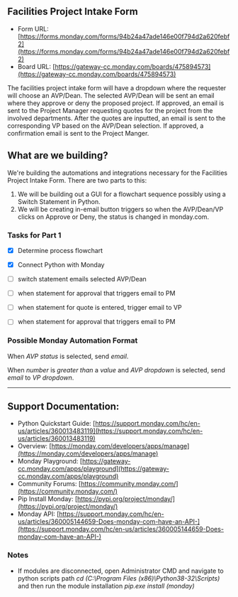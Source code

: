 ## Facilities Project Intake Form
* Form URL: [https://forms.monday.com/forms/94b24a47ade146e00f794d2a620febf2](https://forms.monday.com/forms/94b24a47ade146e00f794d2a620febf2)
* Board URL: [https://gateway-cc.monday.com/boards/475894573](https://gateway-cc.monday.com/boards/475894573)

The facilities project intake form will have a dropdown where the requester will choose an AVP/Dean.  The selected AVP/Dean will be sent an email where they approve or deny the proposed project.  If approved, an email is sent to the Project Manager requesting quotes for the project from the involved departments.  After the quotes are inputted, an email is sent to the corresponding VP based on the AVP/Dean selection.  If approved, a confirmation email is sent to the Project Manger.  



## What are we building?
We're building the automations and integrations necessary for the Facilities Project Intake Form.  There are two parts to this:
1. We will be building out a GUI for a flowchart sequence possibly using a Switch Statement in Python.
2. We will be creating in-email button triggers so when the AVP/Dean/VP clicks on Approve or Deny, the status is changed in monday.com.


### Tasks for Part 1
- [x] Determine process flowchart
- [x] Connect Python with Monday
- [ ] switch statement emails selected AVP/Dean
- [ ] when statement for approval that triggers email to PM
- [ ] when statement for quote is entered, trigger email to VP
- [ ] when statement for approval that triggers email to PM


### Possible Monday Automation Format
When _AVP status_ is selected, send _email_.

When _number_ is _greater than_ a _value_ and _AVP dropdown_ is selected, send _email_ to _VP dropdown_.

---


##  Support Documentation:
* Python Quickstart Guide: [https://support.monday.com/hc/en-us/articles/360013483119](https://support.monday.com/hc/en-us/articles/360013483119)
* Overview: [https://monday.com/developers/apps/manage](https://monday.com/developers/apps/manage)
* Monday Playground: [https://gateway-cc.monday.com/apps/playground](https://gateway-cc.monday.com/apps/playground)
* Community Forums: [https://community.monday.com/](https://community.monday.com/)
* Pip Install Monday: [https://pypi.org/project/monday/](https://pypi.org/project/monday/)
* Monday API: [https://support.monday.com/hc/en-us/articles/360005144659-Does-monday-com-have-an-API-](https://support.monday.com/hc/en-us/articles/360005144659-Does-monday-com-have-an-API-)

### Notes
* If modules are disconnected, open Administrator CMD and navigate to python scripts path _cd (C:\Program Files (x86)\Python38-32\Scripts)_ and then run the module installation _pip.exe install (monday)_